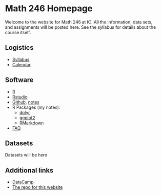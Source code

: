 # Math 246 Homepage

Welcome to the website for Math 246 at IC. All the information, data sets, and assignments will be posted here. See the syllabus for details about the course itself.

## Logistics
* [Syllabus](./logistics/syllabus.md)
* [Calendar](./logistics/calendar.md)

## Software
* [R](https://cran.r-project.org/)
* [Rstudio](https://www.rstudio.com/)
* [Github](https://github.com/), [notes](./github)
* R Packages (my notes):
  * [dplyr](./dplyr)
  * [ggplot2](./ggplot)
  * [RMarkdown](./rmarkdown)
* [FAQ](./faq.md)

## Datasets
Datasets will be here

## Additional links
* [DataCamp](https://www.datacamp.com/)
* [The repo for this website](https://github.com/mthomas7/246/)